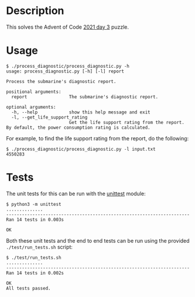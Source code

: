 # Description

This solves the Advent of Code [2021 day 3](https://adventofcode.com/2021/day/3) puzzle.

# Usage

```
$ ./process_diagnostic/process_diagnostic.py -h
usage: process_diagnostic.py [-h] [-l] report

Process the submarine's diagnostic report.

positional arguments:
  report                The submarine's diagnostic report.

optional arguments:
  -h, --help            show this help message and exit
  -l, --get_life_support_rating
                        Get the life support rating from the report. By default, the power consumption rating is calculated.
```

For example, to find the life support rating from the report, do the following:

```
$ ./process_diagnostic/process_diagnostic.py -l input.txt
4550283
```

# Tests

The unit tests for this can be run with the
[unittest](https://docs.python.org/3/library/unittest.html) module:

```
$ python3 -m unittest
..............
----------------------------------------------------------------------
Ran 14 tests in 0.003s

OK
```

Both these unit tests and the end to end tests can be run using the provided 
`./test/run_tests.sh` script:

```
$ ./test/run_tests.sh
..............
----------------------------------------------------------------------
Ran 14 tests in 0.002s

OK
All tests passed.
```
